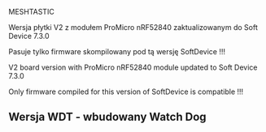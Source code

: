 MESHTASTIC

Wersja płytki V2 z modułem ProMicro nRF52840 zaktualizowanym do Soft Device 7.3.0

Pasuje tylko firmware skompilowany pod tą wersję SoftDevice !!!

V2 board version with ProMicro nRF52840 module updated to Soft Device 7.3.0

Only firmware compiled for this version of SoftDevice is compatible !!!

Wersja WDT - wbudowany Watch Dog
--------------------------------
